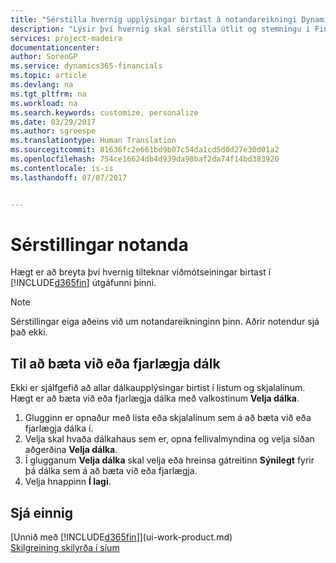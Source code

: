 ```yaml
---
title: "Sérstilla hvernig upplýsingar birtast á notandareikningi Dynamics 365 for Financials"
description: "Lýsir því hvernig skal sérstilla útlit og stemningu í Financials fyrir þinn notandareikning."
services: project-madeira
documentationcenter: 
author: SorenGP
ms.service: dynamics365-financials
ms.topic: article
ms.devlang: na
ms.tgt_pltfrm: na
ms.workload: na
ms.search.keywords: customize, personalize
ms.date: 03/29/2017
ms.author: sgroespe
ms.translationtype: Human Translation
ms.sourcegitcommit: 81636fc2e661bd9b07c54da1cd5d0d27e30d01a2
ms.openlocfilehash: 754ce16624db4d939da98baf2da74f14bd383920
ms.contentlocale: is-is
ms.lasthandoff: 07/07/2017


---
```

# <a name="user-personalization"></a>Sérstillingar notanda
Hægt er að breyta því hvernig tilteknar viðmótseiningar birtast í [!INCLUDE[d365fin](includes/d365fin_md.md)] útgáfunni þinni.

> [!NOTE]  
>   Sérstillingar eiga aðeins við um notandareikninginn þinn. Aðrir notendur sjá það ekki.

## <a name="to-add-or-remove-a-column"></a>Til að bæta við eða fjarlægja dálk
Ekki er sjálfgefið að allar dálkaupplýsingar birtist í listum og skjalalínum. Hægt er að bæta við eða fjarlægja dálka með valkostinum **Velja dálka**.

1. Glugginn er opnaður með lista eða skjalalínum sem á að bæta við eða fjarlægja dálka í.
2. Velja skal hvaða dálkahaus sem er, opna fellivalmyndina og velja síðan aðgerðina **Velja dálka**.
3. Í glugganum **Velja dálka** skal velja eða hreinsa gátreitinn **Sýnilegt** fyrir þá dálka sem á að bæta við eða fjarlægja.
4. Velja hnappinn **Í lagi**.

## <a name="see-also"></a>Sjá einnig
[Unnið með [!INCLUDE[d365fin](includes/d365fin_md.md)]](ui-work-product.md)  
[Skilgreining skilyrða í síum](ui-enter-criteria-filters.md)

